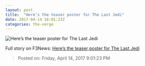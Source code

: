 ```yaml
---
layout: post
title:  "Here’s the teaser poster for The Last Jedi"
date: 2017-04-14 16:01:23Z
categories: the-verge
---
```


![Here’s the teaser poster for The Last Jedi](https://cdn0.vox-cdn.com/thumbor/wy5_GAm2Xj_-7Vn0HRctSiBDI18=/0x480:810x936/1600x900/cdn0.vox-cdn.com/uploads/chorus_image/image/54259629/C9YRt1SXkAEYN_k.0.jpg)




Full story on F3News: [Here’s the teaser poster for The Last Jedi](http://www.f3nws.com/n/VmAPaD)

> Posted on: Friday, April 14, 2017 9:01:23 PM
